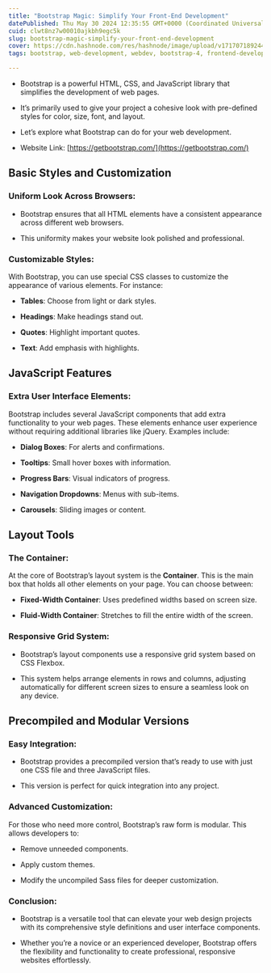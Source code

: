```yaml
---
title: "Bootstrap Magic: Simplify Your Front-End Development"
datePublished: Thu May 30 2024 12:35:55 GMT+0000 (Coordinated Universal Time)
cuid: clwt8nz7w00010ajkbh9egc5k
slug: bootstrap-magic-simplify-your-front-end-development
cover: https://cdn.hashnode.com/res/hashnode/image/upload/v1717071892444/f8885a18-e834-44ae-9a4a-85ebda628f10.png
tags: bootstrap, web-development, webdev, bootstrap-4, frontend-development, bootstrap-5, wemakedevs

---
```


* Bootstrap is a powerful HTML, CSS, and JavaScript library that simplifies the development of web pages.
    
* It’s primarily used to give your project a cohesive look with pre-defined styles for color, size, font, and layout.
    
* Let’s explore what Bootstrap can do for your web development.
    
* Website Link: [https://getbootstrap.com/](https://getbootstrap.com/)
    

## **Basic Styles and Customization**

### **Uniform Look Across Browsers:**

* Bootstrap ensures that all HTML elements have a consistent appearance across different web browsers.
    
* This uniformity makes your website look polished and professional.
    

### **Customizable Styles:**

With Bootstrap, you can use special CSS classes to customize the appearance of various elements. For instance:

* **Tables**: Choose from light or dark styles.
    
* **Headings**: Make headings stand out.
    
* **Quotes**: Highlight important quotes.
    
* **Text**: Add emphasis with highlights.
    

## **JavaScript Features**

### **Extra User Interface Elements:**

Bootstrap includes several JavaScript components that add extra functionality to your web pages. These elements enhance user experience without requiring additional libraries like jQuery. Examples include:

* **Dialog Boxes**: For alerts and confirmations.
    
* **Tooltips**: Small hover boxes with information.
    
* **Progress Bars**: Visual indicators of progress.
    
* **Navigation Dropdowns**: Menus with sub-items.
    
* **Carousels**: Sliding images or content.
    

## **Layout Tools**

### **The Container:**

At the core of Bootstrap’s layout system is the **Container**. This is the main box that holds all other elements on your page. You can choose between:

* **Fixed-Width Container**: Uses predefined widths based on screen size.
    
* **Fluid-Width Container**: Stretches to fill the entire width of the screen.
    

### **Responsive Grid System:**

* Bootstrap’s layout components use a responsive grid system based on CSS Flexbox.
    
* This system helps arrange elements in rows and columns, adjusting automatically for different screen sizes to ensure a seamless look on any device.
    

## **Precompiled and Modular Versions**

### **Easy Integration:**

* Bootstrap provides a precompiled version that’s ready to use with just one CSS file and three JavaScript files.
    
* This version is perfect for quick integration into any project.
    

### **Advanced Customization:**

For those who need more control, Bootstrap’s raw form is modular. This allows developers to:

* Remove unneeded components.
    
* Apply custom themes.
    
* Modify the uncompiled Sass files for deeper customization.
    

### **Conclusion:**

* Bootstrap is a versatile tool that can elevate your web design projects with its comprehensive style definitions and user interface components.
    
* Whether you’re a novice or an experienced developer, Bootstrap offers the flexibility and functionality to create professional, responsive websites effortlessly.